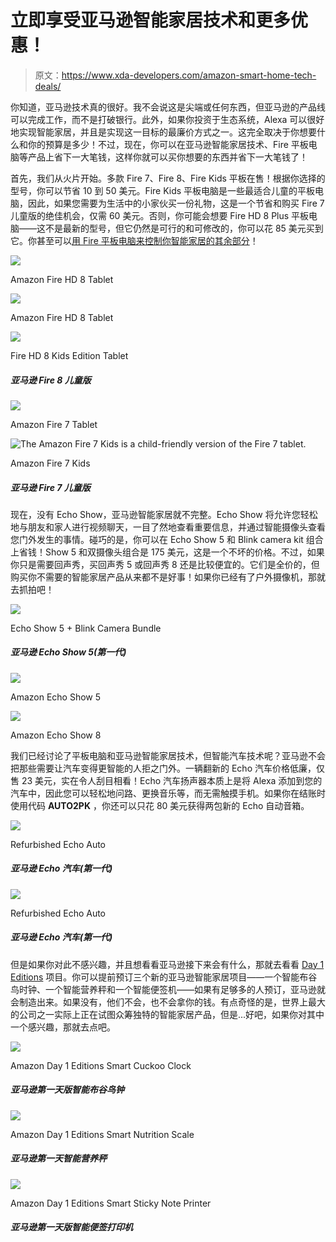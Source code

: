 # 立即享受亚马逊智能家居技术和更多优惠！

> 原文：<https://www.xda-developers.com/amazon-smart-home-tech-deals/>

你知道，亚马逊技术真的很好。我不会说这是尖端或任何东西，但亚马逊的产品线可以完成工作，而不是打破银行。此外，如果你投资于生态系统，Alexa 可以很好地实现智能家居，并且是实现这一目标的最廉价方式之一。这完全取决于你想要什么和你的预算是多少！不过，现在，你可以在亚马逊智能家居技术、Fire 平板电脑等产品上省下一大笔钱，这样你就可以买你想要的东西并省下一大笔钱了！

首先，我们从火片开始。多款 Fire 7、Fire 8、Fire Kids 平板在售！根据你选择的型号，你可以节省 10 到 50 美元。Fire Kids 平板电脑是一些最适合儿童的平板电脑，因此，如果您需要为生活中的小家伙买一份礼物，这是一个节省和购买 Fire 7 儿童版的绝佳机会，仅需 60 美元。否则，你可能会想要 Fire HD 8 Plus 平板电脑——这不是最新的型号，但它仍然是可行的和可修改的，你可以花 85 美元买到它。你甚至可以[用 Fire 平板电脑来控制你智能家居的其余部分](https://www.xda-developers.com/amazon-fire-tables-smart-home-device-dashboard-control-alexa/)！

 <picture>![](img/93cf51c4cff0d483b3366ced664cf483.png)</picture> 

Amazon Fire HD 8 Tablet

 <picture>![](img/93cf51c4cff0d483b3366ced664cf483.png)</picture> 

Amazon Fire HD 8 Tablet

 <picture>![](img/68078f013e3068e4433565e0e231a328.png)</picture> 

Fire HD 8 Kids Edition Tablet

##### 亚马逊 Fire 8 儿童版

 <picture>![](img/ece9c91907c665a393275fc5030235ba.png)</picture> 

Amazon Fire 7 Tablet

 <picture>![The Amazon Fire 7 Kids is a child-friendly version of the Fire 7 tablet.](img/d624e05bb18d779d5995b891bd2b600e.png)</picture> 

Amazon Fire 7 Kids

##### 亚马逊 Fire 7 儿童版

现在，没有 Echo Show，亚马逊智能家居就不完整。Echo Show 将允许您轻松地与朋友和家人进行视频聊天，一目了然地查看重要信息，并通过智能摄像头查看您门外发生的事情。碰巧的是，你可以在 Echo Show 5 和 Blink camera kit 组合上省钱！Show 5 和双摄像头组合是 175 美元，这是一个不坏的价格。不过，如果你只是需要回声秀，买回声秀 5 或回声秀 8 还是比较便宜的。它们是全价的，但购买你不需要的智能家居产品从来都不是好事！如果你已经有了户外摄像机，那就去抓拍吧！

 <picture>![](img/d218ad82c2079079e640b659bbf6480d.png)</picture> 

Echo Show 5 + Blink Camera Bundle

##### 亚马逊 Echo Show 5(第一代)

 <picture>![](img/b5ff10d41bf732af6ba2af835701f00d.png)</picture> 

Amazon Echo Show 5

 <picture>![](img/f371abb5a9959c46fbf01a567dd4ae94.png)</picture> 

Amazon Echo Show 8

我们已经讨论了平板电脑和亚马逊智能家居技术，但智能汽车技术呢？亚马逊不会把那些需要让汽车变得更智能的人拒之门外。一辆翻新的 Echo 汽车价格低廉，仅售 23 美元，实在令人刮目相看！Echo 汽车扬声器本质上是将 Alexa 添加到您的汽车中，因此您可以轻松地问路、更换音乐等，而无需触摸手机。如果你在结账时使用代码 **AUTO2PK** ，你还可以只花 80 美元获得两包新的 Echo 自动音箱。

 <picture>![](img/af38d1d5d3cdc12ef6f817454803396d.png)</picture> 

Refurbished Echo Auto

##### 亚马逊 Echo 汽车(第一代)

 <picture>![](img/af38d1d5d3cdc12ef6f817454803396d.png)</picture> 

Refurbished Echo Auto

##### 亚马逊 Echo 汽车(第一代)

但是如果你对此不感兴趣，并且想看看亚马逊接下来会有什么，那就去看看 [Day 1 Editions](https://www.amazon.com/b?tag=xda-2uhccd8-20&ascsubtag=UUxdaUeUpU749&asc_refurl=https%3A%2F%2Fwww.xda-developers.com%2Famazon-smart-home-tech-deals%2F&asc_campaign=Short-Term) 项目。你可以提前预订三个新的亚马逊智能家居项目——一个智能布谷鸟时钟、一个智能营养秤和一个智能便签机——如果有足够多的人预订，亚马逊就会制造出来。如果没有，他们不会，也不会拿你的钱。有点奇怪的是，世界上最大的公司之一实际上正在试图众筹独特的智能家居产品，但是...好吧，如果你对其中一个感兴趣，那就去点吧。

 <picture>![](img/7b2f623075a13bf29718a30a62c671e5.png)</picture> 

Amazon Day 1 Editions Smart Cuckoo Clock

##### 亚马逊第一天版智能布谷鸟钟

 <picture>![](img/87434161d387179fdd81166708092640.png)</picture> 

Amazon Day 1 Editions Smart Nutrition Scale

##### 亚马逊第一天智能营养秤

 <picture>![](img/04f10c136fad4deb5c5f831db4081a31.png)</picture> 

Amazon Day 1 Editions Smart Sticky Note Printer

##### 亚马逊第一天版智能便签打印机